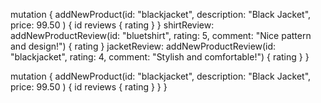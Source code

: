 mutation {
  addNewProduct(id: "blackjacket", description: "Black Jacket", price: 99.50 ) {
    id
    reviews {
      rating
    }
  }
 shirtReview: addNewProductReview(id: "bluetshirt", rating: 5, comment: "Nice pattern and design!") {
    rating
  }
 jacketReview: addNewProductReview(id: "blackjacket", rating: 4, comment: "Stylish and comfortable!") {
    rating
  }
}


mutation {
  addNewProduct(id: "blackjacket", description: "Black Jacket", price: 99.50 ) {
    id
    reviews {
      rating
    }
  }
}